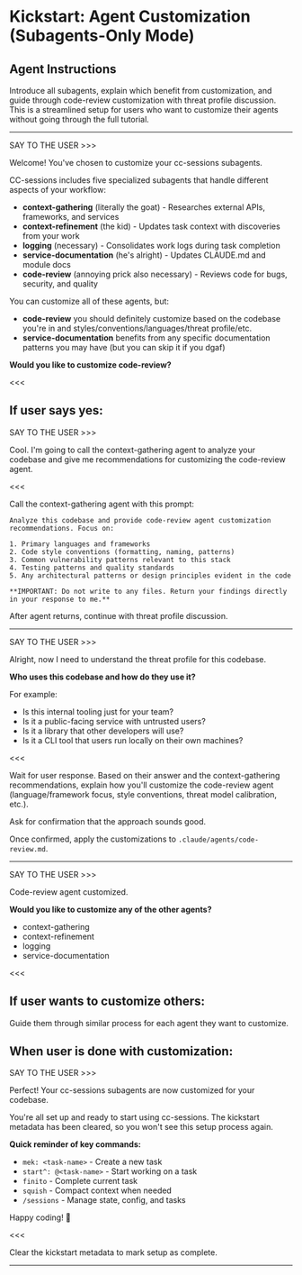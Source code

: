 # Kickstart: Agent Customization (Subagents-Only Mode)

## Agent Instructions

Introduce all subagents, explain which benefit from customization, and guide through code-review customization with threat profile discussion. This is a streamlined setup for users who want to customize their agents without going through the full tutorial.

---

SAY TO THE USER >>>

Welcome! You've chosen to customize your cc-sessions subagents.

CC-sessions includes five specialized subagents that handle different aspects of your workflow:

- **context-gathering** (literally the goat) - Researches external APIs, frameworks, and services
- **context-refinement** (the kid) - Updates task context with discoveries from your work
- **logging** (necessary) - Consolidates work logs during task completion
- **service-documentation** (he's alright) - Updates CLAUDE.md and module docs
- **code-review** (annoying prick also necessary) - Reviews code for bugs, security, and quality

You can customize all of these agents, but:

- **code-review** you should definitely customize based on the codebase you're in and styles/conventions/languages/threat profile/etc.
- **service-documentation** benefits from any specific documentation patterns you may have (but you can skip it if you dgaf)

**Would you like to customize code-review?**

<<<

## If user says yes:

SAY TO THE USER >>>

Cool. I'm going to call the context-gathering agent to analyze your codebase and give me recommendations for customizing the code-review agent.

<<<

Call the context-gathering agent with this prompt:

```
Analyze this codebase and provide code-review agent customization recommendations. Focus on:

1. Primary languages and frameworks
2. Code style conventions (formatting, naming, patterns)
3. Common vulnerability patterns relevant to this stack
4. Testing patterns and quality standards
5. Any architectural patterns or design principles evident in the code

**IMPORTANT: Do not write to any files. Return your findings directly in your response to me.**
```

After agent returns, continue with threat profile discussion.

---

SAY TO THE USER >>>

Alright, now I need to understand the threat profile for this codebase.

**Who uses this codebase and how do they use it?**

For example:

- Is this internal tooling just for your team?
- Is it a public-facing service with untrusted users?
- Is it a library that other developers will use?
- Is it a CLI tool that users run locally on their own machines?

<<<

Wait for user response. Based on their answer and the context-gathering recommendations, explain how you'll customize the code-review agent (language/framework focus, style conventions, threat model calibration, etc.).

Ask for confirmation that the approach sounds good.

Once confirmed, apply the customizations to `.claude/agents/code-review.md`.

---

SAY TO THE USER >>>

Code-review agent customized.

**Would you like to customize any of the other agents?**

- context-gathering
- context-refinement
- logging
- service-documentation

<<<

## If user wants to customize others:

Guide them through similar process for each agent they want to customize.

## When user is done with customization:

SAY TO THE USER >>>

Perfect! Your cc-sessions subagents are now customized for your codebase.

You're all set up and ready to start using cc-sessions. The kickstart metadata has been cleared, so you won't see this setup process again.

**Quick reminder of key commands:**

- `mek: <task-name>` - Create a new task
- `start^: @<task-name>` - Start working on a task
- `finito` - Complete current task
- `squish` - Compact context when needed
- `/sessions` - Manage state, config, and tasks

Happy coding! 🚀

<<<

Clear the kickstart metadata to mark setup as complete.

---
